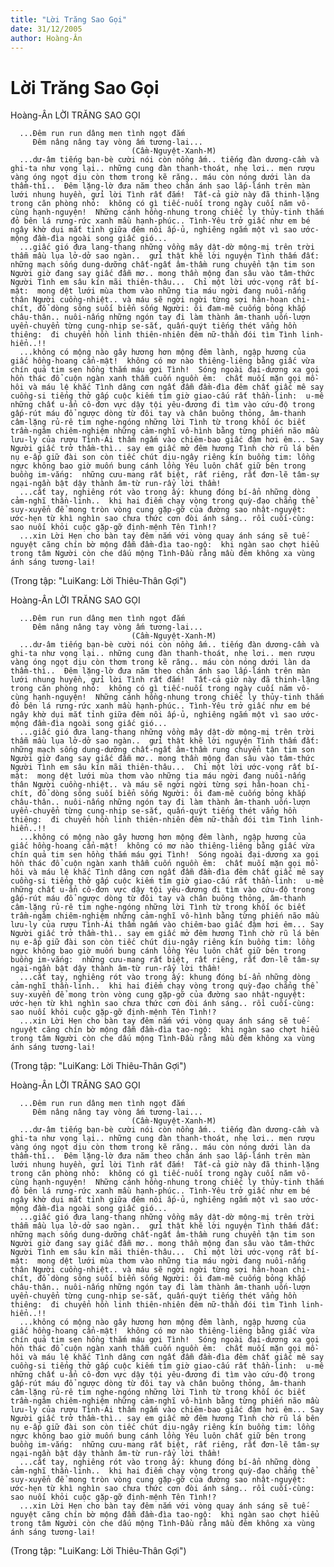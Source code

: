 ```yaml
---
title: "Lời Trăng Sao Gọi"
date: 31/12/2005
author: Hoàng-Ân
---
```


# Lời Trăng Sao Gọi

Hoàng-Ân
LỜI TRĂNG SAO GỌI

      ...Đêm run run dâng men tình ngọt đắm
         Đêm nâng nâng tay vòng ấm tương-lai...
                               (Cầm-Nguyệt-Xanh-M)
      ...dư-âm tiếng bạn-bè cười nói còn nồng ấm.. tiếng đàn dương-cầm và ghi-ta như vọng lại.. những cung đàn thanh-thoát, nhẹ lơi.. men rượu vàng óng ngọt dịu còn thơm trong kẽ răng.. máu còn nóng dưới làn da thầm-thì..  Đêm lặng-lờ đưa năm theo chân ánh sao lấp-lánh trên màn lưới nhung huyền, gửi lời Tình rất đắm!  Tất-cả giờ này đã thinh-lặng trong căn phòng nhỏ:  không có gì tiếc-nuối trong ngày cuối năm vô-cùng hạnh-nguyện!  Những cánh hồng-nhung trong chiếc ly thủy-tinh thắm đỏ bên lá rưng-rức xanh mầu hạnh-phúc.. Tình-Yêu trở giấc như em bé ngây khờ dụi mắt tỉnh giữa đêm nôi ấp-ủ, nghiêng ngắm một vì sao ước-mộng đầm-đìa ngoài song giấc gió...
      ...giấc gió đưa lang-thang những vồng mây dật-dờ mộng-mị trên trời thẫm mầu lụa lở-dở sao ngàn..  gửi thật khẽ lời nguyện Tình thấm đất: những mạch sống dung-dưỡng chất-ngất âm-thầm rung chuyển tận tim son Người giờ đang say giấc đẫm mơ.. mong thần mộng đan sâu vào tâm-thức Người Tình em sâu kín mãi thiên-thâu...  Chỉ một lời ước-vọng rất bí-mật:  mong dệt lưới mùa thơm vào những tia máu ngời đang nuôi-nấng thân Người cuồng-nhiệt.. và máu sẽ ngời ngời từng sợi hân-hoan chi-chít, đổ dòng sông suối biển sống Người: ôi đam-mê cuống bỏng khắp châu-thân.. nuôi-nấng những ngón tay đi làm thành âm-thanh uốn-lượn uyển-chuyển từng cung-nhịp se-sắt, quấn-quýt tiếng thét vẳng hồn thiêng:  đi chuyển hồn linh thiên-nhiên đêm nữ-thần đói tìm Tình linh-hiển..!!
      ...không có mộng nào gây hương hơn mộng đêm lành, ngập hương của giấc hồng-hoang cẩn-mật!  không có mơ nào thiêng-liêng bằng giấc vừa chín quả tim sen hồng thắm máu gợi Tình!  Sóng ngoài đại-dương xa gọi hồn thác đổ cuộn ngàn xanh thẫm cuốn nguồn êm:  chất muối mặn gọi mồ-hôi và máu lệ khắc Tình dâng cơn ngất đẫm đầm-đìa đêm chất giấc mê say cuồng-si tiếng thở gấp cuộc kiếm tìm giờ giao-cấu rất thần-linh:  u-mê những chất u-ẩn cô-đơn vực dậy tội yêu-đương đi tìm vào cứu-độ trong gấp-rút máu đổ ngược dòng từ đôi tay và chân buông thỏng, âm-thanh câm-lặng rủ-rê tim nghe-ngóng những lời Tình từ trong khối óc biết trầm-ngâm chiêm-nghiệm những cảm-nghĩ vô-hình bằng từng phiến não mầu lưu-ly của rượu Tình-Ái thấm ngấm vào chiêm-bao giấc đậm hơi êm... Say Người giấc trở thầm-thì.. say em giấc mở đêm hương Tình chờ rũ lá bên nụ e-ấp giữ đài son còn tiếc chút dịu-ngây riêng kín buồng tim: lồng ngực không bao giờ muốn bung cánh lồng Yêu luôn chất giữ bên trong buồng im-vắng:  những cưu-mang rất biệt, rất riêng, rất đơn-lẽ tâm-sự ngại-ngần bật dậy thành âm-từ run-rẩy lời thầm!
      ...cất tay, nghiêng rót vào trong ấy: khung đóng bí-ẩn những dòng cảm-nghĩ thần-linh..  khi hai điểm chạy vòng trong quỳ-đạo chẳng thể suy-xuyển để mong tròn vòng cung gặp-gỡ của đường sao nhật-nguyệt:  ước-hẹn từ khì nghìn sao chưa thức cơn đòi ánh sáng.. rồi cuối-cùng: sao nuối khỏi cuộc gặp-gỡ định-mệnh Tên Tình!?  
      ...xin Lời Hẹn cho bàn tay đêm nắm với vòng quay ánh sáng sẽ tuế-nguyệt căng chín bờ mộng đẫm đầm-đìa tao-ngộ:  khi ngàn sao chợt hiểu trong tâm Người còn che dấu mộng Tình-Đầu rằng mầu đêm không xa vùng ánh sáng tương-lai!
(Trong tập: "LuiKang: Lời Thiêu-Thân Gợi")

Hoàng-Ân
LỜI TRĂNG SAO GỌI

      ...Đêm run run dâng men tình ngọt đắm
         Đêm nâng nâng tay vòng ấm tương-lai...
                               (Cầm-Nguyệt-Xanh-M)
      ...dư-âm tiếng bạn-bè cười nói còn nồng ấm.. tiếng đàn dương-cầm và ghi-ta như vọng lại.. những cung đàn thanh-thoát, nhẹ lơi.. men rượu vàng óng ngọt dịu còn thơm trong kẽ răng.. máu còn nóng dưới làn da thầm-thì..  Đêm lặng-lờ đưa năm theo chân ánh sao lấp-lánh trên màn lưới nhung huyền, gửi lời Tình rất đắm!  Tất-cả giờ này đã thinh-lặng trong căn phòng nhỏ:  không có gì tiếc-nuối trong ngày cuối năm vô-cùng hạnh-nguyện!  Những cánh hồng-nhung trong chiếc ly thủy-tinh thắm đỏ bên lá rưng-rức xanh mầu hạnh-phúc.. Tình-Yêu trở giấc như em bé ngây khờ dụi mắt tỉnh giữa đêm nôi ấp-ủ, nghiêng ngắm một vì sao ước-mộng đầm-đìa ngoài song giấc gió...
      ...giấc gió đưa lang-thang những vồng mây dật-dờ mộng-mị trên trời thẫm mầu lụa lở-dở sao ngàn..  gửi thật khẽ lời nguyện Tình thấm đất: những mạch sống dung-dưỡng chất-ngất âm-thầm rung chuyển tận tim son Người giờ đang say giấc đẫm mơ.. mong thần mộng đan sâu vào tâm-thức Người Tình em sâu kín mãi thiên-thâu...  Chỉ một lời ước-vọng rất bí-mật:  mong dệt lưới mùa thơm vào những tia máu ngời đang nuôi-nấng thân Người cuồng-nhiệt.. và máu sẽ ngời ngời từng sợi hân-hoan chi-chít, đổ dòng sông suối biển sống Người: ôi đam-mê cuống bỏng khắp châu-thân.. nuôi-nấng những ngón tay đi làm thành âm-thanh uốn-lượn uyển-chuyển từng cung-nhịp se-sắt, quấn-quýt tiếng thét vẳng hồn thiêng:  đi chuyển hồn linh thiên-nhiên đêm nữ-thần đói tìm Tình linh-hiển..!!
      ...không có mộng nào gây hương hơn mộng đêm lành, ngập hương của giấc hồng-hoang cẩn-mật!  không có mơ nào thiêng-liêng bằng giấc vừa chín quả tim sen hồng thắm máu gợi Tình!  Sóng ngoài đại-dương xa gọi hồn thác đổ cuộn ngàn xanh thẫm cuốn nguồn êm:  chất muối mặn gọi mồ-hôi và máu lệ khắc Tình dâng cơn ngất đẫm đầm-đìa đêm chất giấc mê say cuồng-si tiếng thở gấp cuộc kiếm tìm giờ giao-cấu rất thần-linh:  u-mê những chất u-ẩn cô-đơn vực dậy tội yêu-đương đi tìm vào cứu-độ trong gấp-rút máu đổ ngược dòng từ đôi tay và chân buông thỏng, âm-thanh câm-lặng rủ-rê tim nghe-ngóng những lời Tình từ trong khối óc biết trầm-ngâm chiêm-nghiệm những cảm-nghĩ vô-hình bằng từng phiến não mầu lưu-ly của rượu Tình-Ái thấm ngấm vào chiêm-bao giấc đậm hơi êm... Say Người giấc trở thầm-thì.. say em giấc mở đêm hương Tình chờ rũ lá bên nụ e-ấp giữ đài son còn tiếc chút dịu-ngây riêng kín buồng tim: lồng ngực không bao giờ muốn bung cánh lồng Yêu luôn chất giữ bên trong buồng im-vắng:  những cưu-mang rất biệt, rất riêng, rất đơn-lẽ tâm-sự ngại-ngần bật dậy thành âm-từ run-rẩy lời thầm!
      ...cất tay, nghiêng rót vào trong ấy: khung đóng bí-ẩn những dòng cảm-nghĩ thần-linh..  khi hai điểm chạy vòng trong quỳ-đạo chẳng thể suy-xuyển để mong tròn vòng cung gặp-gỡ của đường sao nhật-nguyệt:  ước-hẹn từ khì nghìn sao chưa thức cơn đòi ánh sáng.. rồi cuối-cùng: sao nuối khỏi cuộc gặp-gỡ định-mệnh Tên Tình!?  
      ...xin Lời Hẹn cho bàn tay đêm nắm với vòng quay ánh sáng sẽ tuế-nguyệt căng chín bờ mộng đẫm đầm-đìa tao-ngộ:  khi ngàn sao chợt hiểu trong tâm Người còn che dấu mộng Tình-Đầu rằng mầu đêm không xa vùng ánh sáng tương-lai!
(Trong tập: "LuiKang: Lời Thiêu-Thân Gợi")

Hoàng-Ân
LỜI TRĂNG SAO GỌI

      ...Đêm run run dâng men tình ngọt đắm
         Đêm nâng nâng tay vòng ấm tương-lai...
                               (Cầm-Nguyệt-Xanh-M)
      ...dư-âm tiếng bạn-bè cười nói còn nồng ấm.. tiếng đàn dương-cầm và ghi-ta như vọng lại.. những cung đàn thanh-thoát, nhẹ lơi.. men rượu vàng óng ngọt dịu còn thơm trong kẽ răng.. máu còn nóng dưới làn da thầm-thì..  Đêm lặng-lờ đưa năm theo chân ánh sao lấp-lánh trên màn lưới nhung huyền, gửi lời Tình rất đắm!  Tất-cả giờ này đã thinh-lặng trong căn phòng nhỏ:  không có gì tiếc-nuối trong ngày cuối năm vô-cùng hạnh-nguyện!  Những cánh hồng-nhung trong chiếc ly thủy-tinh thắm đỏ bên lá rưng-rức xanh mầu hạnh-phúc.. Tình-Yêu trở giấc như em bé ngây khờ dụi mắt tỉnh giữa đêm nôi ấp-ủ, nghiêng ngắm một vì sao ước-mộng đầm-đìa ngoài song giấc gió...
      ...giấc gió đưa lang-thang những vồng mây dật-dờ mộng-mị trên trời thẫm mầu lụa lở-dở sao ngàn..  gửi thật khẽ lời nguyện Tình thấm đất: những mạch sống dung-dưỡng chất-ngất âm-thầm rung chuyển tận tim son Người giờ đang say giấc đẫm mơ.. mong thần mộng đan sâu vào tâm-thức Người Tình em sâu kín mãi thiên-thâu...  Chỉ một lời ước-vọng rất bí-mật:  mong dệt lưới mùa thơm vào những tia máu ngời đang nuôi-nấng thân Người cuồng-nhiệt.. và máu sẽ ngời ngời từng sợi hân-hoan chi-chít, đổ dòng sông suối biển sống Người: ôi đam-mê cuống bỏng khắp châu-thân.. nuôi-nấng những ngón tay đi làm thành âm-thanh uốn-lượn uyển-chuyển từng cung-nhịp se-sắt, quấn-quýt tiếng thét vẳng hồn thiêng:  đi chuyển hồn linh thiên-nhiên đêm nữ-thần đói tìm Tình linh-hiển..!!
      ...không có mộng nào gây hương hơn mộng đêm lành, ngập hương của giấc hồng-hoang cẩn-mật!  không có mơ nào thiêng-liêng bằng giấc vừa chín quả tim sen hồng thắm máu gợi Tình!  Sóng ngoài đại-dương xa gọi hồn thác đổ cuộn ngàn xanh thẫm cuốn nguồn êm:  chất muối mặn gọi mồ-hôi và máu lệ khắc Tình dâng cơn ngất đẫm đầm-đìa đêm chất giấc mê say cuồng-si tiếng thở gấp cuộc kiếm tìm giờ giao-cấu rất thần-linh:  u-mê những chất u-ẩn cô-đơn vực dậy tội yêu-đương đi tìm vào cứu-độ trong gấp-rút máu đổ ngược dòng từ đôi tay và chân buông thỏng, âm-thanh câm-lặng rủ-rê tim nghe-ngóng những lời Tình từ trong khối óc biết trầm-ngâm chiêm-nghiệm những cảm-nghĩ vô-hình bằng từng phiến não mầu lưu-ly của rượu Tình-Ái thấm ngấm vào chiêm-bao giấc đậm hơi êm... Say Người giấc trở thầm-thì.. say em giấc mở đêm hương Tình chờ rũ lá bên nụ e-ấp giữ đài son còn tiếc chút dịu-ngây riêng kín buồng tim: lồng ngực không bao giờ muốn bung cánh lồng Yêu luôn chất giữ bên trong buồng im-vắng:  những cưu-mang rất biệt, rất riêng, rất đơn-lẽ tâm-sự ngại-ngần bật dậy thành âm-từ run-rẩy lời thầm!
      ...cất tay, nghiêng rót vào trong ấy: khung đóng bí-ẩn những dòng cảm-nghĩ thần-linh..  khi hai điểm chạy vòng trong quỳ-đạo chẳng thể suy-xuyển để mong tròn vòng cung gặp-gỡ của đường sao nhật-nguyệt:  ước-hẹn từ khì nghìn sao chưa thức cơn đòi ánh sáng.. rồi cuối-cùng: sao nuối khỏi cuộc gặp-gỡ định-mệnh Tên Tình!?  
      ...xin Lời Hẹn cho bàn tay đêm nắm với vòng quay ánh sáng sẽ tuế-nguyệt căng chín bờ mộng đẫm đầm-đìa tao-ngộ:  khi ngàn sao chợt hiểu trong tâm Người còn che dấu mộng Tình-Đầu rằng mầu đêm không xa vùng ánh sáng tương-lai!
(Trong tập: "LuiKang: Lời Thiêu-Thân Gợi")
